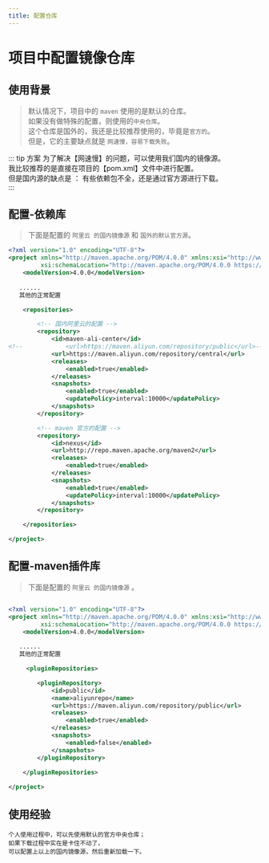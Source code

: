 ```yaml
---
title: 配置仓库
---
```


# 项目中配置镜像仓库


## 使用背景
> 默认情况下，项目中的 `maven` 使用的是默认的仓库。<br>
> 如果没有做特殊的配置，则使用的`中央仓库`。<br>
> 这个仓库是国外的，我还是比较推荐使用的，毕竟是`官方的`。<br>
> 但是，它的主要缺点就是 `网速慢，容易下载失败`。<br>

::: tip 方案
为了解决【网速慢】的问题，可以使用我们国内的镜像源。<br>
我比较推荐的是直接在项目的【pom.xml】文件中进行配置。<br>
但是国内源的缺点是 ： 有些依赖包不全，还是通过官方源进行下载。<br>
:::

## 配置-依赖库
> 下面是配置的 `阿里云 的国内镜像源` 和 `国外的默认官方源`。

```xml
<?xml version="1.0" encoding="UTF-8"?>
<project xmlns="http://maven.apache.org/POM/4.0.0" xmlns:xsi="http://www.w3.org/2001/XMLSchema-instance"
         xsi:schemaLocation="http://maven.apache.org/POM/4.0.0 https://maven.apache.org/xsd/maven-4.0.0.xsd">
    <modelVersion>4.0.0</modelVersion>
 
   ......
   其他的正常配置

    <repositories>

        <!-- 国内阿里云的配置 -->
        <repository>
            <id>maven-ali-center</id>
<!--            <url>https://maven.aliyun.com/repository/public</url>-->
            <url>https://maven.aliyun.com/repository/central</url>
            <releases>
                <enabled>true</enabled>
            </releases>
            <snapshots>
                <enabled>true</enabled>
                <updatePolicy>interval:10000</updatePolicy>
            </snapshots>
        </repository>

        <!-- maven 官方的配置 -->
        <repository>
            <id>nexus</id>
            <url>http://repo.maven.apache.org/maven2</url>
            <releases>
                <enabled>true</enabled>
            </releases>
            <snapshots>
                <enabled>true</enabled>
                <updatePolicy>interval:10000</updatePolicy>
            </snapshots>
        </repository>

    </repositories>

</project>

```

## 配置-maven插件库
> 下面是配置的 `阿里云 的国内镜像源` 。
```xml

<?xml version="1.0" encoding="UTF-8"?>
<project xmlns="http://maven.apache.org/POM/4.0.0" xmlns:xsi="http://www.w3.org/2001/XMLSchema-instance"
         xsi:schemaLocation="http://maven.apache.org/POM/4.0.0 https://maven.apache.org/xsd/maven-4.0.0.xsd">
    <modelVersion>4.0.0</modelVersion>
 
   ......
   其他的正常配置

     <pluginRepositories>

        <pluginRepository>
            <id>public</id>
            <name>aliyunrepo</name>
            <url>https://maven.aliyun.com/repository/public</url>
            <releases>
                <enabled>true</enabled>
            </releases>
            <snapshots>
                <enabled>false</enabled>
            </snapshots>
        </pluginRepository>

    </pluginRepositories>
    
</project>
```


## 使用经验
```
个人使用过程中，可以先使用默认的官方中央仓库；
如果下载过程中实在是卡住不动了，
可以配置上以上的国内镜像源，然后重新加载一下。
```